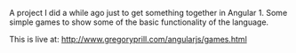 A project I did a while ago just to get something together in Angular 1. Some simple games to show some of the basic functionality of the language.

This is live at: http://www.gregoryprill.com/angularjs/games.html
